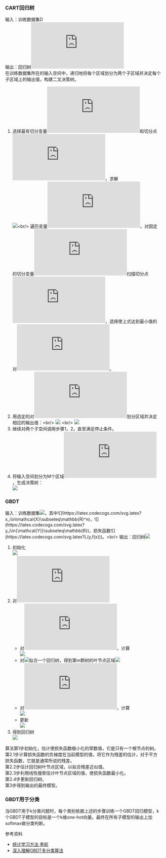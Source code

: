 ### CART回归树

输入：训练数据集D <br/>
输出：回归树![](https://latex.codecogs.com/svg.latex?f(x)) <br/>
在训练数据集所在的输入空间中，递归地将每个区域划分为两个子区域并决定每个子区域上的输出值，构建二叉决策树。

1. 选择最有切分变量![](https://latex.codecogs.com/svg.latex?j)和切分点![](https://latex.codecogs.com/svg.latex?s)，求解<br/>
![](https://latex.codecogs.com/svg.latex?\mathop{min}_{j,s}\left[\mathop{min}_{c_1}\sum_{x_i\in{R_1(j,s)}}{(y_i-c_1)}^2+\mathop{min}_{c_2}\sum_{x_i\in{R_2(j,s)}}{(y_i-c_2)}^2\right])<br/>
遍历变量![](https://latex.codecogs.com/svg.latex?j)，对固定的切分变量![](https://latex.codecogs.com/svg.latex?j)扫描切分点![](https://latex.codecogs.com/svg.latex?s)，选择使上式达到最小值的对![](https://latex.codecogs.com/svg.latex?(j,s))。
2. 用选定的对![](https://latex.codecogs.com/svg.latex?(j,s))划分区域并决定相应的输出值：<br/>
![](https://latex.codecogs.com/svg.latex?R_1(j,s)=\left\\{x|x^{(j)}\leq{s}\right\\},R_2(j,s)=\left\\{x|x^{(j)}>{s}\right\\}) <br/>
![](https://latex.codecogs.com/svg.latex?\hat{c}_m=\frac{1}{N_m}\sum_{x_i\in{R_m(j,s)}}y_i,\quad{x\in{R_m}},\quad{m=1,2})
3. 继续对两个子空间调用步骤1，2，直至满足停止条件。
4. 将输入空间划分为M个区域![](https://latex.codecogs.com/svg.latex?R_1,R_2,...,R_m)，生成决策树：<br/>
![](https://latex.codecogs.com/svg.latex?f(x)=\sum_{m=1}^M\hat{c}_mI{(x\in{R_m})})

### GBDT
输入：训练数据集![](https://latex.codecogs.com/svg.latex?T=\\{{(x_1,y_1)},{(x_2,y_2)},...,{(x_N,y_N)}\\})，其中![](https://latex.codecogs.com/svg.latex?x_i\in\mathcal{X}\subseteq\mathbb{R}^n)，![](https://latex.codecogs.com/svg.latex?y_i\in{\mathcal{Y}}\subseteq\mathbb{R})，损失函数![](https://latex.codecogs.com/svg.latex?L(y,f(x)))。<br/>
输出：回归树![](https://latex.codecogs.com/svg.latex?\hat{f}(x))

1. 初始化<br/>
![](https://latex.codecogs.com/svg.latex?f_0{(x)}=arg\mathop{min}_{c}\sum_{i=1}^{N}{L(y_i,c)})
2. 对![](https://latex.codecogs.com/svg.latex?m=1,2,...,M) <br/>
    + 对![](https://latex.codecogs.com/svg.latex?i=1,2,...,N)，计算<br/>
![](https://latex.codecogs.com/svg.latex?r_{mi}=-{\[\frac{\partial{L(y_i,f(x_i))}}{\partial{f(x_i)}}\]}_{f(x)=f_{m-1}(x)})
    + 对![](https://latex.codecogs.com/svg.latex?r_{mi})拟合一个回归树，得到第m颗树的叶节点区域![](https://latex.codecogs.com/svg.latex?R_{mj},j=1,2,..,J)
    + 对![](https://latex.codecogs.com/svg.latex?j=1,2,..,J)，计算<br/>
    ![](https://latex.codecogs.com/svg.latex?c_{mj}=arg\mathop{min}_{c}\sum_{x_i\in{R_{mj}}}L(y_i,f_{m-1}(x_i)+c))
    + 更新 <br/>
    ![](https://latex.codecogs.com/svg.latex?f_m(x)=f_{m-1}(x)+\sum_{j=1}^Jc_{mj}I{(x\in{R_{mj}})})
3. 得到回归树 <br/>
![](https://latex.codecogs.com/svg.latex?\hat{f}(x)=f_M(x)=\sum_{m=1}^M\sum_{j=1}^{J}c_{mj}I{(x\in{R_{mj}})})

算法第1步初始化，估计使损失函数极小化的常数值，它是只有一个根节点的树。<br/>
第2.1步计算损失函数的负梯度在当前模型的值，将它作为残差的估计，对于平方损失函数，它就是通常所说的残差。<br/>
第2.2步估计回归树叶节点区域，以拟合残差近似值。<br/>
第2.3步利用线性搜索估计叶节点区域的值，使损失函数最小化。<br/>
第2.4步更新回归树。<br/>
第3步得到输出的最终模型。

### GBDT用于分类
当GBDT用于k分类问题时，每个类别依据上述的步骤训练一个GBDT回归模型，k个GBDT子模型的目标是一个k维one-hot向量。最终在所有子模型的输出上加softmax做分类判断。

参考资料
* [统计学习方法 李航]()
* [深入理解GBDT多分类算法](https://zhuanlan.zhihu.com/p/91652813?utm_source=wechat_session)
